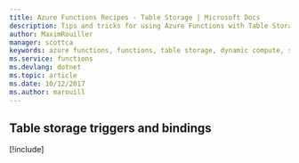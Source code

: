 ```yaml
---
title: Azure Functions Recipes - Table Storage | Microsoft Docs
description: Tips and tricks for using Azure Functions with Table Storage
author: MaximRouiller
manager: scottca
keywords: azure functions, functions, table storage, dynamic compute, serverless architecture
ms.service: functions
ms.devlang: dotnet
ms.topic: article
ms.date: 10/12/2017
ms.author: marouill
---
```


## Table storage triggers and bindings

[!include[](includes/table-storage-input-binding.md)]
